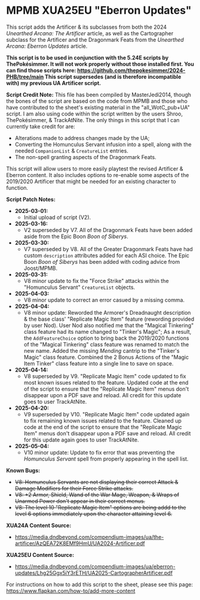 # MPMB XUA25EU "Eberron Updates"
This script adds the Artificer & its subclasses from both the 2024 *Unearthed Arcana: The Artificer* article, as well as the Cartographer subclass for the Artificer and the Dragonmark Feats from the *Unearthed Arcana: Eberron Updates* article.

**This script is to be used in conjunction with the 5.24E scripts by ThePokésimmer. It will not work properly without those installed first. You can find those scripts here: https://github.com/thepokesimmer/2024-PHB/tree/main This script supersedes (and is therefore incompatible with) my previous UA Artificer script.**

**Script Credit Note:**
This file has been compiled by MasterJedi2014, though the bones of the script are based on the code from MPMB and those who have contributed to the sheet's existing material in the "all_WotC_pub+UA" script. I am also using code within the script written by the users Shroo, ThePokésimmer, & TrackAtNite. The only things in this script that I can currently take credit for are:
- Alterations made to address changes made by the UA;
- Converting the Homunculus Servant infusion into a spell, along with the needed `CompanionList` & `CreatureList` entries.
- The non-spell granting aspects of the Dragonmark Feats.

This script will allow users to more easily playtest the revised Artificer & Eberron content. It also includes options to re-enable some aspects of the 2019/2020 Artificer that might be needed for an existing character to function.

**Script Patch Notes:**
- **2025-03-01:**
  - Initial upload of script (V2).
- **2025-03-16:**
  - V2 superseded by V7. All of the Dragonmark Feats have been added aside from the Epic Boon *Boon of Siberys*.
- **2025-03-30:**
  - V7 superseded by V8. All of the Greater Dragonmark Feats have had custom `description` attributes added for each ASI choice. The Epic Boon *Boon of Siberys* has been added with coding advice from Joost/MPMB.
- **2025-03-31:**
  - V8 minor update to fix the "Force Strike" attacks within the "Homunculus Servant" `CreatureList` objects.
- **2025-04-03:**
  - V8 minor update to correct an error casued by a missing comma.
- **2025-04-04:**
  - V8 minor update: Reworded the Armorer's Dreadnaught description & the base class' "Replicate Magic Item" feature (rewording provided by user Nod). User Nod also notified me that the "Magical Tinkering" class feature had its name changed to "Tinker's Magic"; As a result, the `AddFeatureChoice` option to bring back the 2019/2020 functions of the "Magical Tinkering" class feature was renamed to match the new name. Added the missing *Mending* cantrip to the "Tinker's Magic" class feature. Combined the 2 Bonus Actions of the "Magic Item Tinker" class feature into a single line to save on space.
- **2025-04-14:**
  - V8 superseded by V9. "Replicate Magic Item" code updated to fix most known issues related to the feature. Updated code at the end of the script to ensure that the "Replicate Magic Item" menus don't disappear upon a PDF save and reload. All credit for this update goes to user TrackAtNite.
- **2025-04-20:**
  - V9 superseded by V10. "Replicate Magic Item" code updated again to fix remaining known issues related to the feature. Cleaned up code at the end of the script to ensure that the "Replicate Magic Item" menus don't disappear upon a PDF save and reload. All credit for this update again goes to user TrackAtNite.
- **2025-05-04:**
  - V10 minor update: Update to fix error that was preventing the *Homunculus Servant* spell from properly appearing in the spell list.

**Known Bugs:**
- ~~V8: Homunculus Servants are not displaying their correct Attack & Damage Modifiers for their Force Strike attacks.~~
- ~~V8: +2 Armor, Shield, Wand of the War Mage, Weapon, & Wraps of Unarmed Power don't appear in their correct menus.~~
- ~~V8: The level 10 "Replicate Magic Item" options are being addd to the level 6 options immediately upon the character attaining level 6.~~

**XUA24A Content Source:**
- https://media.dndbeyond.com/compendium-images/ua/the-artificer/AzQEA72K8EMf9HmU/UA2024-Artificer.pdf

**XUA25EU Content Source:**
- https://media.dndbeyond.com/compendium-images/ua/eberron-updates/Lhg25Ggx5iY3rETH/UA2025-CartographerArtificer.pdf

For instructions on how to add this script to the sheet, please see this page: https://www.flapkan.com/how-to/add-more-content
